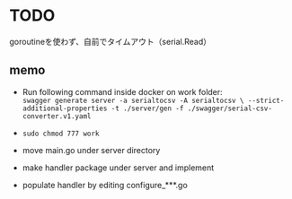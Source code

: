 # TODO
goroutineを使わず、自前でタイムアウト（serial.Read）


## memo

- Run following command inside docker on work folder:  
  `swagger generate server -a serialtocsv -A serialtocsv \ --strict-additional-properties -t ./server/gen -f ./swagger/serial-csv-converter.v1.yaml`

- `sudo chmod 777 work`
- move main.go under server directory
- make handler package under server and implement
- populate handler by editing configure\_\*\*\*.go
